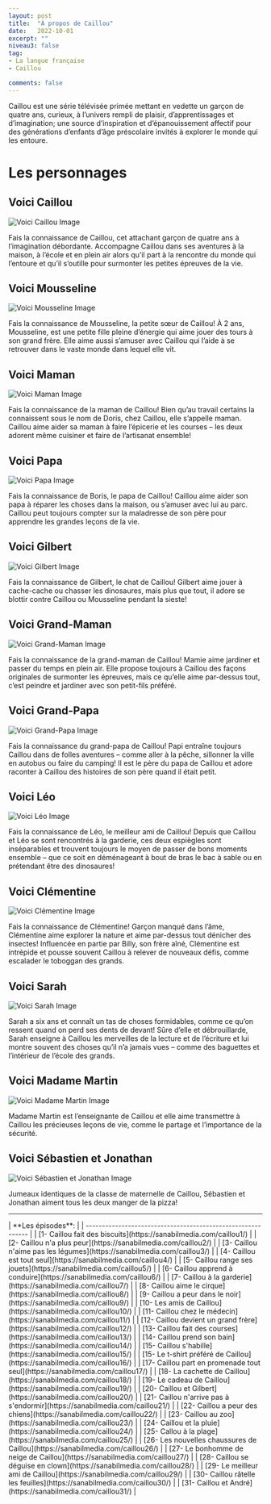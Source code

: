 ```yaml
---
layout: post
title:  "À propos de Caillou"
date:   2022-10-01
excerpt: ""
niveau3: false
tag:
- La langue française
- Caillou

comments: false
---
```

<img style="display: none;" src="/assets/img/thumbnails/caillou.jpg" alt="" width="1" height="1">

Caillou est une série télévisée primée mettant en vedette un garçon de quatre ans, curieux, à l’univers rempli de plaisir, d’apprentissages et d’imagination; une source d’inspiration et d’épanouissement affectif pour des générations d’enfants d’âge préscolaire invités à explorer le monde qui les entoure.

# Les personnages



## Voici Caillou

![Voici Caillou Image](https://content-fr.caillou.com/uploads/2016/03/01_Caillou_Character_Caillou_719x405-1.jpg)

Fais la connaissance de Caillou, cet attachant garçon de quatre ans à l’imagination débordante. Accompagne Caillou dans ses aventures à la maison, à l’école et en plein air alors qu’il part à la rencontre du monde qui l’entoure et qu’il s’outille pour surmonter les petites épreuves de la vie.



## Voici Mousseline

![Voici Mousseline Image](https://content-fr.caillou.com/uploads/2016/03/02_Caillou_Character_Mousseline_719x405-1.jpg)

Fais la connaissance de Mousseline, la petite sœur de Caillou! À 2 ans, Mousseline, est une petite fille pleine d’énergie qui aime jouer des tours à son grand frère. Elle aime aussi s’amuser avec Caillou qui l’aide à se retrouver dans le vaste monde dans lequel elle vit.



## Voici Maman

![Voici Maman Image](https://content-fr.caillou.com/uploads/2016/03/03_Caillou_Character_Maman_719x405-1.jpg)

Fais la connaissance de la maman de Caillou! Bien qu’au travail certains la connaissent sous le nom de Doris, chez Caillou, elle s’appelle maman. Caillou aime aider sa maman à faire l’épicerie et les courses – les deux adorent même cuisiner et faire de l’artisanat ensemble!



## Voici Papa

![Voici Papa Image](https://content-fr.caillou.com/uploads/2016/03/04_Caillou_Character_papa_719x405-1.jpg)

Fais la connaissance de Boris, le papa de Caillou! Caillou aime aider son papa à réparer les choses dans la maison, ou s’amuser avec lui au parc. Caillou peut toujours compter sur la maladresse de son père pour apprendre les grandes leçons de la vie.



## Voici Gilbert

![Voici Gilbert Image](https://content-fr.caillou.com/uploads/2016/03/05_Caillou_Character_Gilbert_719x405-1.jpg)

Fais la connaissance de Gilbert, le chat de Caillou! Gilbert aime jouer à cache-cache ou chasser les dinosaures, mais plus que tout, il adore se blottir contre Caillou ou Mousseline pendant la sieste!



## Voici Grand-Maman

![Voici Grand-Maman Image](https://content-fr.caillou.com/uploads/2016/03/06_Caillou_Character_Grandmaman_719x405-1.jpg)

Fais la connaissance de la grand-maman de Caillou! Mamie aime jardiner et passer du temps en plein air. Elle propose toujours à Caillou des façons originales de surmonter les épreuves, mais ce qu’elle aime par-dessus tout, c’est peindre et jardiner avec son petit-fils préféré.



## Voici Grand-Papa

![Voici Grand-Papa Image](https://content-fr.caillou.com/uploads/2016/03/07_Caillou_Character_Grandpapa_719x405-1.jpg)

Fais la connaissance du grand-papa de Caillou! Papi entraîne toujours Caillou dans de folles aventures – comme aller à la pêche, sillonner la ville en autobus ou faire du camping! Il est le père du papa de Caillou et adore raconter à Caillou des histoires de son père quand il était petit.



## Voici Léo

![Voici Léo Image](https://content-fr.caillou.com/uploads/2016/03/08_Caillou_Character_Leo_719x405-1.jpg)

Fais la connaissance de Léo, le meilleur ami de Caillou! Depuis que Caillou et Léo se sont rencontrés à la garderie, ces deux espiègles sont inséparables et trouvent toujours le moyen de passer de bons moments ensemble – que ce soit en déménageant à bout de bras le bac à sable ou en prétendant être des dinosaures!



## Voici Clémentine

![Voici Clémentine Image](https://content-fr.caillou.com/uploads/2016/03/09_Caillou_Character_Clementine_719x405-1.jpg)

Fais la connaissance de Clémentine! Garçon manqué dans l’âme, Clémentine aime explorer la nature et aime par-dessus tout dénicher des insectes! Influencée en partie par Billy, son frère aîné, Clémentine est intrépide et pousse souvent Caillou à relever de nouveaux défis, comme escalader le toboggan des grands.



## Voici Sarah

![Voici Sarah Image](https://content-fr.caillou.com/uploads/2016/03/10_Caillou_Character_Sara_719x405-1.jpg)

Sarah a six ans et connaît un tas de choses formidables, comme ce qu’on ressent quand on perd ses dents de devant! Sûre d’elle et débrouillarde, Sarah enseigne à Caillou les merveilles de la lecture et de l’écriture et lui montre souvent des choses qu’il n’a jamais vues – comme des baguettes et l’intérieur de l’école des grands.



## Voici Madame Martin

![Voici Madame Martin Image](https://content-fr.caillou.com/uploads/2016/03/11_Caillou_Character_MdmMartin_719x405-1.jpg)

Madame Martin est l’enseignante de Caillou et elle aime transmettre à Caillou les précieuses leçons de vie, comme le partage et l’importance de la sécurité.



## Voici Sébastien et Jonathan

![Voici Sébastien et Jonathan Image](https://content-fr.caillou.com/uploads/2016/03/12_Caillou_Character_Sebastien-et-Jonathan-_719x405-1.jpg)

Jumeaux identiques de la classe de maternelle de Caillou, Sébastien et Jonathan aiment tous les deux manger de la pizza!



<hr>
| **Les épisodes**:                                            |
| ------------------------------------------------------------ |
| [1- Caillou fait des biscuits](https://sanabilmedia.com/caillou1/) |
| [2- Caillou n'a plus peur](https://sanabilmedia.com/caillou2/) |
| [3- Caillou n'aime pas les légumes](https://sanabilmedia.com/caillou3/) |
| [4- Caillou est tout seul](https://sanabilmedia.com/caillou4/) |
| [5- Caillou range ses jouets](https://sanabilmedia.com/caillou5/) |
| [6- Caillou apprend à conduire](https://sanabilmedia.com/caillou6/) |
| [7- Caillou à la garderie](https://sanabilmedia.com/caillou7/) |
| [8- Caillou aime le cirque](https://sanabilmedia.com/caillou8/) |
| [9- Caillou a peur dans le noir](https://sanabilmedia.com/caillou9/) |
| [10- Les amis de Caillou](https://sanabilmedia.com/caillou10/) |
| [11- Caillou chez le médecin](https://sanabilmedia.com/caillou11/) |
| [12- Caillou devient un grand frère](https://sanabilmedia.com/caillou12/) |
| [13- Caillou fait des courses](https://sanabilmedia.com/caillou13/) |
| [14- Caillou prend son bain](https://sanabilmedia.com/caillou14/) |
| [15- Caillou s'habille](https://sanabilmedia.com/caillou15/) |
| [15- Le t-shirt préféré de Caillou](https://sanabilmedia.com/caillou16/) |
| [17- Caillou part en promenade tout seul](https://sanabilmedia.com/caillou17/) |
| [18- La cachette de Caillou](https://sanabilmedia.com/caillou18/) |
| [19- Le cadeau de Caillou](https://sanabilmedia.com/caillou19/) |
| [20- Caillou et Gilbert](https://sanabilmedia.com/caillou20/) |
| [21- Caillou n'arrive pas à s'endormir](https://sanabilmedia.com/caillou21/) |
| [22- Caillou a peur des chiens](https://sanabilmedia.com/caillou22/) |
| [23- Caillou au zoo](https://sanabilmedia.com/caillou23/)    |
| [24- Caillou et la pluie](https://sanabilmedia.com/caillou24/) |
| [25- Callou à la plage](https://sanabilmedia.com/caillou25/) |
| [26- Les nouvelles chaussures de Caillou](https://sanabilmedia.com/caillou26/) |
| [27- Le bonhomme de neige de Caillou](https://sanabilmedia.com/caillou27/) |
| [28- Caillou se déguise en clown](https://sanabilmedia.com/caillou28/) |
| [29- Le meilleur ami de Caillou](https://sanabilmedia.com/caillou29/) |
| [30- Caillou râtelle les feuilles](https://sanabilmedia.com/caillou30/) |
| [31- Caillou et André](https://sanabilmedia.com/caillou31/)  |
